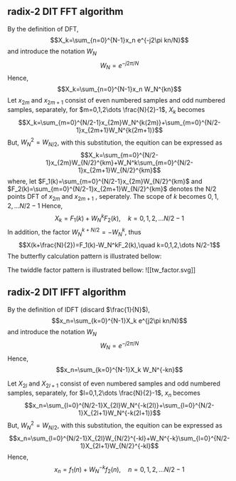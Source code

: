 ## radix-2 DIT FFT algorithm

By the definition of DFT, $$X_k=\sum_{n=0}^{N-1}x_n e^{-j2\pi kn/N}$$and introduce the notation $W_N$ $$W_N=e^{-j2\pi /N}$$
Hence, $$X_k=\sum_{n=0}^{N-1}x_n W_N^{kn}$$
Let $x_{2m}$ and $x_{2m+1}$ consist of even numbered samples and odd numbered samples, separately, for $m=0,1,2\dots \frac{N}{2}-1$, $X_k$ becomes $$X_k=\sum_{m=0}^{N/2-1}x_{2m}W_N^{k(2m)}+\sum_{m=0}^{N/2-1}x_{2m+1}W_N^{k(2m+1)}$$
But, $W_N^2=W_{N/2}$, with this substitution, the equition can be expressed as $$X_k=\sum_{m=0}^{N/2-1}x_{2m}W_{N/2}^{km}+W_N^k\sum_{m=0}^{N/2-1}x_{2m+1}W_{N/2}^{km}$$
where, let $F_1(k)=\sum_{m=0}^{N/2-1}x_{2m}W_{N/2}^{km}$ and $F_2(k)=\sum_{m=0}^{N/2-1}x_{2m+1}W_{N/2}^{km}$ denotes the N/2 points DFT of $x_{2m}$ and $x_{2m+1}$ , seperately. The scope of $k$ becomes $0,1,2,\dots N/2-1$
Hence, $$X_k=F_1(k)+W_N^kF_2(k),\quad k=0,1,2,\dots N/2-1$$
In addition, the factor $W_N^{k+N/2}=-W_N^k$, thus $$X(k+\frac{N}{2})=F_1(k)-W_N^kF_2(k),\quad k=0,1,2,\dots N/2-1$$
The butterfly calculation pattern is illustrated bellow:

The twiddle factor pattern is illustrated bellow:
![[tw_factor.svg]]

## radix-2 DIT IFFT algorithm


By the definition of IDFT (discard $\frac{1}{N}$), $$x_n=\sum_{k=0}^{N-1}X_k e^{j2\pi kn/N}$$and introduce the notation $W_N$ $$W_N=e^{-j2\pi /N}$$
Hence, $$x_n=\sum_{k=0}^{N-1}X_k W_N^{-kn}$$

Let $X_{2l}$ and $X_{2l+1}$ consist of even numbered samples and odd numbered samples, separately, for $l=0,1,2\dots \frac{N}{2}-1$, $x_n$ becomes $$x_n=\sum_{l=0}^{N/2-1}X_{2l}W_N^{-k(2l)}+\sum_{l=0}^{N/2-1}X_{2l+1}W_N^{-k(2l+1)}$$
But, $W_N^2=W_{N/2}$, with this substitution, the equition can be expressed as $$x_n=\sum_{l=0}^{N/2-1}X_{2l}W_{N/2}^{-kl}+W_N^{-k}\sum_{l=0}^{N/2-1}X_{2l+1}W_{N/2}^{-kl}$$
Hence, $$x_n=f_1(n)+W_N^{-k}f_2(n),\quad n=0,1,2,\dots N/2-1$$


